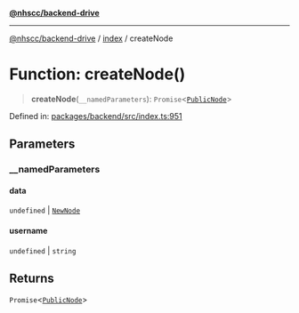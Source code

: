 [**@nhscc/backend-drive**](../../README.md)

***

[@nhscc/backend-drive](../../README.md) / [index](../README.md) / createNode

# Function: createNode()

> **createNode**(`__namedParameters`): `Promise`\<[`PublicNode`](../../db/type-aliases/PublicNode.md)\>

Defined in: [packages/backend/src/index.ts:951](https://github.com/nhscc/drive.api.hscc.bdpa.org/blob/14391c7d4b0a42834d6c5f1ebd8fcde34a9bede8/packages/backend/src/index.ts#L951)

## Parameters

### \_\_namedParameters

#### data

`undefined` \| [`NewNode`](../../db/type-aliases/NewNode.md)

#### username

`undefined` \| `string`

## Returns

`Promise`\<[`PublicNode`](../../db/type-aliases/PublicNode.md)\>

